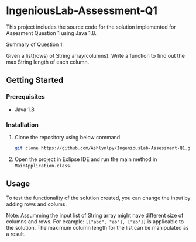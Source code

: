 # IngeniousLab-Assessment-Q1

This project includes the source code for the solution implemented for Assesment Question 1 using Java 1.8. 

Summary of Question 1:

Given a list(rows) of String array(columns). Write a function to find out the max String length of each column.


<!-- GETTING STARTED -->
## Getting Started

### Prerequisites

- Java 1.8

### Installation

1. Clone the repository using below command.
   ```sh
   git clone https://github.com/Ashlynlpy/IngeniousLab-Assessment-Q1.git
2. Open the project in Eclipse IDE and run the main method in `MainApplication.class`. 


<!-- USAGE EXAMPLES -->
## Usage

To test the functionality of the solution created, you can change the input by adding rows and colums. 

Note: Assumming the input list of String array might have different size of columns and rows. For example: `[["abc", "ab"], ["ab"]]` is applicable to the solution. The maximum column length for the list can be manipulated as a result.
